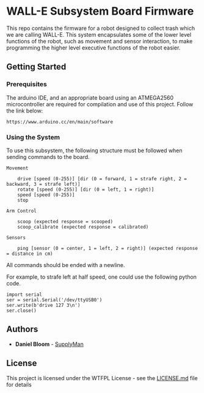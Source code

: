 # WALL-E Subsystem Board Firmware

This repo contains the firmware for a robot designed to collect trash which we are calling WALL-E. This system encapsulates some of the lower level functions of the robot, such as movement and sensor interaction, to make programming the higher level executive functions of the robot easier.

## Getting Started

### Prerequisites

The arduino IDE, and an appropriate board using an ATMEGA2560 microcontroller are required for compilation and use of this project. Follow the link below:

```
https://www.arduino.cc/en/main/software
```
### Using the System

To use this subsystem, the following structure must be followed when sending commands to the board.

```
Movement

	drive [speed (0-255)] [dir (0 = forward, 1 = strafe right, 2 = backward, 3 = strafe left)]
	rotate [speed (0-255)] [dir (0 = left, 1 = right)]
	speed [speed (0-255)]
	stop

Arm Control

	scoop (expected response = scooped)
	scoop_calibrate (expected response = calibrated)

Sensors

	ping [sensor (0 = center, 1 = left, 2 = right)]	(expected response = distance in cm)
```

All commands should be ended with a newline.

For example, to strafe left at half speed, one could use the following python code.

```
import serial
ser = serial.Serial('/dev/ttyUSB0')
ser.write(b'drive 127 3\n')
ser.close()
```

## Authors

* **Daniel Bloom** - [SupplyMan](https://github.com/SupplyMan)

## License

This project is licensed under the WTFPL License - see the [LICENSE.md](LICENSE.md) file for details
